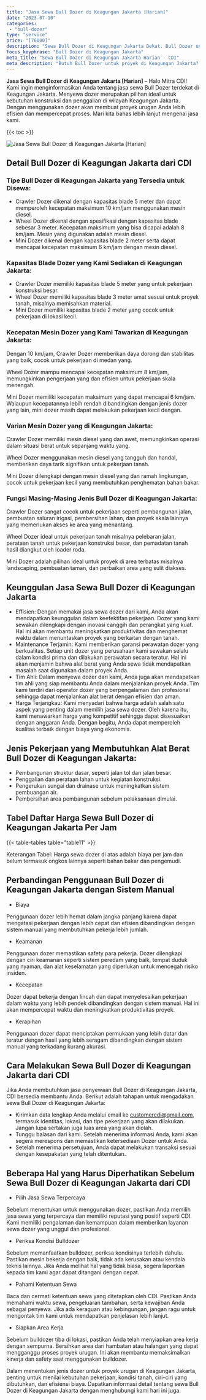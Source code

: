 ```yaml
---
title: "Jasa Sewa Bull Dozer di Keagungan Jakarta [Harian]"
date: "2023-07-10"
categories:
 - "bull-dozer"
type: "service"
price: "[76000]"
description: "Sewa Bull Dozer di Keagungan Jakarta Dekat. Bull Dozer unggulan untuk kebutuhan proyek konstruksi dengan performa superior. Dapatkan informasi lengkap dengan menghubungi kami."
focus_keyphrase: "Bull Dozer di Keagungan Jakarta"
meta_title: "Sewa Bull Dozer di Keagungan Jakarta Harian - CDI"
meta_description: "Butuh Bull Dozer untuk proyek di Keagungan Jakarta? Layanan profesional kami siap melayani dengan solusi optimal. Segera hubungi kami."
---
```


**Jasa Sewa Bull Dozer di Keagungan Jakarta [Harian]** – Halo Mitra CDI! Kami ingin menginformasikan Anda tentang jasa sewa Bull Dozer terdekat di Keagungan Jakarta. Menyewa dozer merupakan pilihan ideal untuk kebutuhan konstruksi dan penggalian di wilayah Keagungan Jakarta. Dengan menggunakan dozer akan membuat proyek urugan Anda lebih efisien dan mempercepat proses. Mari kita bahas lebih lanjut mengenai jasa kami.

{{< toc >}}

![Jasa Sewa Bull Dozer di Keagungan Jakarta [Harian]](/images/bull-dozer/bull-dozer-06.jpg)

## Detail Bull Dozer di Keagungan Jakarta dari CDI

### Tipe Bull Dozer di Keagungan Jakarta yang Tersedia untuk Disewa:

*   Crawler Dozer dikenal dengan kapasitas blade 5 meter dan dapat memperoleh kecepatan maksimum 10 km/jam menggunakan mesin diesel.
*   Wheel Dozer dikenal dengan spesifikasi dengan kapasitas blade sebesar 3 meter. Kecepatan maksimum yang bisa dicapai adalah 8 km/jam. Mesin yang digunakan adalah mesin diesel.
*   Mini Dozer dikenal dengan kapasitas blade 2 meter serta dapat mencapai kecepatan maksimum 6 km/jam dengan mesin diesel.

### Kapasitas Blade Dozer yang Kami Sediakan di Keagungan Jakarta:

*   Crawler Dozer memiliki kapasitas blade 5 meter yang untuk pekerjaan konstruksi besar.
*   Wheel Dozer memiliki kapasitas blade 3 meter amat sesuai untuk proyek tanah, misalnya memisahkan material.
*   Mini Dozer memiliki kapasitas blade 2 meter yang cocok untuk pekerjaan di lokasi kecil.

### Kecepatan Mesin Dozer yang Kami Tawarkan di Keagungan Jakarta:

Dengan 10 km/jam, Crawler Dozer memberikan daya dorong dan stabilitas yang baik, cocok untuk pekerjaan di medan yang.

Wheel Dozer mampu mencapai kecepatan maksimum 8 km/jam, memungkinkan pengerjaan yang dan efisien untuk pekerjaan skala menengah.

Mini Dozer memiliki kecepatan maksimum yang dapat mencapai 6 km/jam. Walaupun kecepatannya lebih rendah dibandingkan dengan jenis dozer yang lain, mini dozer masih dapat melakukan pekerjaan kecil dengan.

### Varian Mesin Dozer yang di Keagungan Jakarta:

Crawler Dozer memiliki mesin diesel yang dan awet, memungkinkan operasi dalam situasi berat untuk sepanjang waktu yang.

Wheel Dozer menggunakan mesin diesel yang tangguh dan handal, memberikan daya tarik signifikan untuk pekerjaan tanah.

Mini Dozer dilengkapi dengan mesin diesel yang dan ramah lingkungan, cocok untuk pekerjaan kecil yang membutuhkan penghematan bahan bakar.

### Fungsi Masing-Masing Jenis Bull Dozer di Keagungan Jakarta:

Crawler Dozer sangat cocok untuk pekerjaan seperti pembangunan jalan, pembuatan saluran irigasi, pembersihan lahan, dan proyek skala lainnya yang memerlukan akses ke area yang menantang.

Wheel Dozer ideal untuk pekerjaan tanah misalnya pelebaran jalan, perataan tanah untuk pekerjaan konstruksi besar, dan pemadatan tanah hasil diangkut oleh loader roda.

Mini Dozer adalah pilihan ideal untuk proyek di area terbatas misalnya landscaping, pembuatan taman, dan perbaikan area yang sulit diakses.

## Keunggulan Jasa Sewa Bull Dozer di Keagungan Jakarta

*   Effisien: Dengan memakai jasa sewa dozer dari kami, Anda akan mendapatkan keunggulan dalam keefektifan pekerjaan. Dozer yang kami sewakan dilengkapi dengan inovasi canggih dan perangkat yang kuat. Hal ini akan membantu meningkatkan produktivitas dan menghemat waktu dalam menuntaskan proyek yang berkaitan dengan tanah.
*   Maintenance Terjamin: Kami memberikan garansi perawatan dozer yang berkualitas. Setiap unit dozer yang perusahaan kami sewakan selalu dalam kondisi prima dan dilakukan perawatan secara teratur. Hal ini akan menjamin bahwa alat berat yang Anda sewa tidak mendapatkan masalah saat digunakan dalam proyek Anda.
*   Tim Ahli: Dalam menyewa dozer dari kami, Anda juga akan mendapatkan tim ahli yang siap membantu Anda dalam menjalankan proyek Anda. Tim kami terdiri dari operator dozer yang berpengalaman dan profesional sehingga dapat menjalankan alat berat dengan efisien dan aman.
*   Harga Terjangkau: Kami menyadari bahwa harga adalah salah satu aspek yang penting dalam memilih jasa sewa dozer. Oleh karena itu, kami menawarkan harga yang kompetitif sehingga dapat disesuaikan dengan anggaran Anda. Dengan begitu, Anda dapat memperoleh kualitas terbaik dengan biaya yang ekonomis.

## Jenis Pekerjaan yang Membutuhkan Alat Berat Bull Dozer di Keagungan Jakarta:

*   Pembangunan struktur dasar, seperti jalan tol dan jalan besar.
*   Penggalian dan perataan lahan untuk kegiatan konstruksi.
*   Pengerukan sungai dan drainase untuk meningkatkan sistem pembuangan air.
*   Pembersihan area pembangunan sebelum pelaksanaan dimulai.

## Tabel Daftar Harga Sewa Bull Dozer di Keagungan Jakarta Per Jam

{{< table-tables table="table11" >}}

Keterangan Tabel: Harga sewa dozer di atas adalah biaya per jam dan belum termasuk ongkos lainnya seperti bahan bakar dan pengemudi.

## Perbandingan Penggunaan Bull Dozer di Keagungan Jakarta dengan Sistem Manual

*   Biaya

Penggunaan dozer lebih hemat dalam jangka panjang karena dapat mengatasi pekerjaan dengan lebih cepat dan efisien dibandingkan dengan sistem manual yang membutuhkan pekerja lebih jumlah.
*   Keamanan

Penggunaan dozer memastikan safety para pekerja. Dozer dilengkapi dengan ciri keamanan seperti sistem peredam yang baik, tempat duduk yang nyaman, dan alat keselamatan yang diperlukan untuk mencegah risiko insiden.
*   Kecepatan

Dozer dapat bekerja dengan lincah dan dapat menyelesaikan pekerjaan dalam waktu yang lebih pendek dibandingkan dengan sistem manual. Hal ini akan mempercepat waktu dan meningkatkan produktivitas proyek.
*   Kerapihan

Penggunaan dozer dapat menciptakan permukaan yang lebih datar dan teratur dengan hasil yang lebih seragam dibandingkan dengan sistem manual yang terkadang kurang akurasi.

## Cara Melakukan Sewa Bull Dozer di Keagungan Jakarta dari CDI

Jika Anda membutuhkan jasa penyewaan Bull Dozer di Keagungan Jakarta, CDI bersedia membantu Anda. Berikut adalah tahapan untuk mengadakan sewa Bull Dozer di Keagungan Jakarta:

*   Kirimkan data lengkap Anda melalui email ke customercdi@gmail.com, termasuk identitas, lokasi, dan tipe pekerjaan yang akan dilakukan. Jangan lupa sertakan juga luas area yang akan diolah.
*   Tunggu balasan dari kami. Setelah menerima informasi Anda, kami akan segera merespons dan memastikan ketersediaan Dozer untuk Anda.
*   Setelah menerima persetujuan, Anda dapat melakukan transaksi sesuai dengan kesepakatan yang telah ditentukan.

## Beberapa Hal yang Harus Diperhatikan Sebelum Sewa Bull Dozer di Keagungan Jakarta dari CDI

*   Pilih Jasa Sewa Terpercaya

Sebelum menentukan untuk menggunakan dozer, pastikan Anda memilih jasa sewa yang terpercaya dan memiliki reputasi yang positif seperti CDI. Kami memiliki pengalaman dan kemampuan dalam memberikan layanan sewa dozer yang unggul dan profesional.
*   Periksa Kondisi Bulldozer

Sebelum memanfaatkan bulldozer, periksa kondisinya terlebih dahulu. Pastikan mesin bekerja dengan baik, tidak ada kerusakan atau kendala teknis lainnya. Jika Anda melihat hal yang tidak biasa, segera laporkan kepada tim kami agar dapat ditangani dengan cepat.
*   Pahami Ketentuan Sewa

Baca dan cermati ketentuan sewa yang ditetapkan oleh CDI. Pastikan Anda memahami waktu sewa, pengeluaran tambahan, serta kewajiban Anda sebagai penyewa. Jika ada keraguan atau kebingungan, jangan ragu untuk mengontak tim kami untuk mendapatkan penjelasan lebih lanjut.
*   Siapkan Area Kerja

Sebelum bulldozer tiba di lokasi, pastikan Anda telah menyiapkan area kerja dengan sempurna. Bersihkan area dari hambatan atau halangan yang dapat mengganggu proses proyek urugan. Ini akan membantu memaksimalkan kinerja dan safety saat menggunakan bulldozer.

Dalam menentukan jenis dozer untuk proyek urugan di Keagungan Jakarta, penting untuk menilai kebutuhan pekerjaan, kondisi tanah, ciri-ciri yang dibutuhkan, dan efisiensi biaya. Dapatkan informasi detail tentang sewa Bull Dozer di Keagungan Jakarta dengan menghubungi kami hari ini juga.